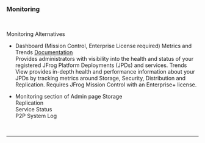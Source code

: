 
### Monitoring

<br/>

Monitoring Alternatives

- Dashboard  (Mission Control, Enterprise License required)
  Metrics and Trends
  [Documentation](https://www.jfrog.com/confluence/display/JFROG/Dashboard)  
  Provides administrators with visibility into the health and status of your registered JFrog Platform Deployments (JPDs) and services. 
  Trends View provides in-depth health and performance information about your JPDs by tracking metrics around Storage, Security, Distribution and Replication.  Requires JFrog Mission Control with an Enterprise+ license.

- Monitoring section of Admin page
  Storage  
  Replication   
  Service Status   
  P2P
  System Log 


<br/>

---
